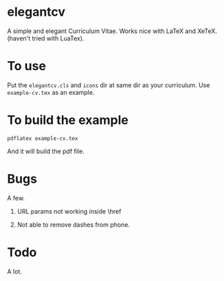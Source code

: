 # elegantcv

A simple and elegant Curriculum Vitae. Works nice with LaTeX and XeTeX. (haven't tried with LuaTex).

# To use

Put the `elegantcv.cls` and `icons` dir at same dir as your curriculum. Use `example-cv.tex` as an
example.

# To build the example

```
pdflatex example-cv.tex
```

And it will build the pdf file.

# Bugs

A few. 

1. URL params not working inside \href

2. Not able to remove dashes from phone.

# Todo

A lot.


